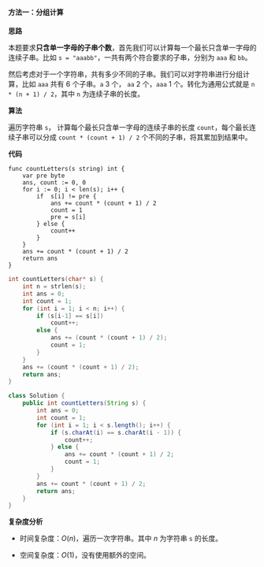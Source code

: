#### 方法一：分组计算

**思路**

本题要求**只含单一字母的子串个数**，首先我们可以计算每一个最长只含单一字母的连续子串。比如 `s = "aaabb"`，一共有两个符合要求的子串，分别为 `aaa` 和 `bb`。

然后考虑对于一个字符串，共有多少不同的子串。我们可以对字符串进行分组计算，比如 `aaa` 共有 6 个子串。`a` 3 个， `aa` 2 个，`aaa` 1 个。转化为通用公式就是 `n * (n + 1) / 2`，其中 `n` 为连续子串的长度。

**算法**

遍历字符串 `s`， 计算每个最长只含单一字母的连续子串的长度 `count`，每个最长连续子串可以分成 `count * (count + 1) / 2` 个不同的子串，将其累加到结果中。

**代码**

```Golang [sol1-Golang]
func countLetters(s string) int {
    var pre byte
    ans, count := 0, 0
    for i := 0; i < len(s); i++ {
        if  s[i] != pre {
            ans += count * (count + 1) / 2
            count = 1
            pre = s[i]
        } else {
            count++
        }
    }
    ans += count * (count + 1) / 2
    return ans
}
```

```C [sol1-C]
int countLetters(char* s) {
    int n = strlen(s);
    int ans = 0;
    int count = 1;
    for (int i = 1; i < n; i++) {
        if (s[i-1] == s[i])
            count++;
        else {
            ans += (count * (count + 1) / 2);
            count = 1;
        }
    }
    ans += (count * (count + 1) / 2);
    return ans;
}
```

```Java [sol1-Java]
class Solution {
    public int countLetters(String s) {
        int ans = 0;
        int count = 1;
        for (int i = 1; i < s.length(); i++) {
            if (s.charAt(i) == s.charAt(i - 1)) {
                count++;
            } else {
                ans += count * (count + 1) / 2;
                count = 1;
            }
        }
        ans += count * (count + 1) / 2;
        return ans;
    }
}
```

**复杂度分析**

- 时间复杂度：$O(n)$，遍历一次字符串。其中 $n$ 为字符串 `s` 的长度。

- 空间复杂度：$O(1)$，没有使用额外的空间。